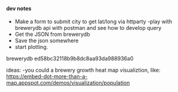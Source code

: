 #### dev notes



- Make a form to submit city to get lat/long via httparty
    -play with brewerydb api with postman and see how to develop query
- Get the JSON from brewerydb
- Save the json somewhere
- start plotting.


brewerydb
ed58bc32118b9b8dc8aa93da988936a0



ideas:
-you could a brewery growth heat map visualiztion, like:
https://embed-dot-more-than-a-map.appspot.com/demos/visualization/population

